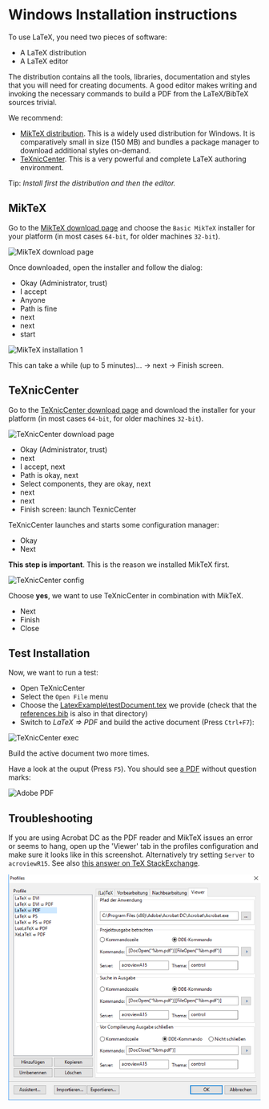 Windows Installation instructions
=================================

To use LaTeX, you need two pieces of software:

* A LaTeX distribution
* A LaTeX editor

The distribution contains all the tools, libraries, documentation and styles
that you will need for creating documents. A good editor makes writing and invoking
the necessary commands to build a PDF from the LaTeX/BibTeX sources trivial.

We recommend:

* [MikTeX distribution](http://miktex.org/). This is a widely used distribution for Windows. It is comparatively small in size (150 MB) and bundles a package manager to download additional styles on-demand.
* [TeXnicCenter](http://www.texniccenter.org/). This is a very powerful and complete LaTeX authoring environment.

Tip: *Install first the distribution and then the editor.*

MikTeX
------

Go to the [MikTeX download page](http://miktex.org) and choose the `Basic
MikTeX` installer for your platform (in most cases `64-bit`, for older machines
`32-bit`).

![MikTeX download page](https://raw.githubusercontent.com/UB-Mannheim/ubma-screenshots/master/sci-work/windows/miktex-website.png)

Once downloaded, open the installer and follow the dialog:

- Okay (Administrator, trust)
- I accept
- Anyone
- Path is fine
- next
- next
- start

![MikTeX installation 1](https://raw.githubusercontent.com/UB-Mannheim/ubma-screenshots/master/sci-work/windows/miktex-install.png)

This can take a while (up to 5 minutes)… -> next -> Finish screen.

TeXnicCenter
------------

Go to the [TeXnicCenter download page](http://www.texniccenter.org/download/)
and download the installer for your platform (in most cases `64-bit`, for older
machines `32-bit`).

![TeXnicCenter download page](https://raw.githubusercontent.com/UB-Mannheim/ubma-screenshots/master/sci-work/windows/texnikcenter-website.png)

- Okay (Administrator, trust)
- next
- I accept, next
- Path is okay, next
- Select components, they are okay, next
- next
- next
- Finish screen: launch TexnicCenter

TeXnicCenter launches and starts some configuration manager:

- Okay
- Next

**This step is important**. This is the reason we installed MikTeX first.

![TeXnicCenter config](https://raw.githubusercontent.com/UB-Mannheim/ubma-screenshots/master/sci-work/windows/texnikcenter-configure.png)

Choose **yes**, we want to use TeXnicCenter in combination with MikTeX.

- Next
- Finish
- Close

Test Installation
-----------------

Now, we want to run a test:

- Open TeXnicCenter
- Select the `Open File` menu
- Choose the [LatexExample\testDocument.tex](./LatexExample/testDocument.tex)
  we provide (check that the [references.bib](./LatexExample/references.bib) is also in that directory)
- Switch to *LaTeX => PDF* and build the active document (Press `Ctrl+F7`):

![TeXnicCenter exec](https://raw.githubusercontent.com/UB-Mannheim/ubma-screenshots/master/sci-work/windows/texnikcenter.png)

Build the active document two more times.

Have a look at the ouput (Press `F5`). You should see [a PDF](./LatexExample/goal.pdf) without question marks:

![Adobe PDF](https://raw.githubusercontent.com/UB-Mannheim/ubma-screenshots/master/sci-work/windows/adobe-pdf.png)

Troubleshooting
---------------

If you are using Acrobat DC as the PDF reader and MikTeX issues an error or
seems to hang, open up the 'Viewer' tab in the profiles configuration and make
sure it looks like in this screenshot. Alternatively try setting `Server` to
`acroviewR15`. See also [this answer on TeX
StackExchange](https://tex.stackexchange.com/questions/250472/texniccenter-adobe-reader-dc).

![MikTeX settings fix](https://raw.githubusercontent.com/UB-Mannheim/ubma-screenshots/master/sci-work/windows/miktex-config-acrobat.png)
